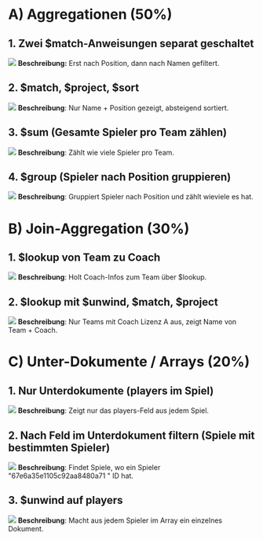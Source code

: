 # A) Aggregationen (50%)

## 1. Zwei $match-Anweisungen separat geschaltet
![](A1.png)
**Beschreibung:** Erst nach Position, dann nach Namen gefiltert.

## 2. $match, $project, $sort
![](A2.png)
**Beschreibung**: Nur Name + Position gezeigt, absteigend sortiert.

## 3. $sum (Gesamte Spieler pro Team zählen)
![](A3.png)
**Beschreibung**: Zählt wie viele Spieler pro Team.

## 4. $group (Spieler nach Position gruppieren)
![](A4.png)
**Beschreibung**: Gruppiert Spieler nach Position und zählt wieviele es hat.


# B) Join-Aggregation (30%)

## 1. $lookup von Team zu Coach
![](B1.png)
**Beschreibung**: Holt Coach-Infos zum Team über $lookup.

## 2. $lookup mit $unwind, $match, $project
![](B2.png)
**Beschreibung**: Nur Teams mit Coach Lizenz A aus, zeigt Name von Team + Coach.

# C) Unter-Dokumente / Arrays (20%)

## 1. Nur Unterdokumente (players im Spiel)
![](C1.png)
**Beschreibung**: Zeigt nur das players-Feld aus jedem Spiel.

## 2. Nach Feld im Unterdokument filtern (Spiele mit bestimmten Spieler)
![](C2.png)
**Beschreibung**: Findet Spiele, wo ein Spieler "67e6a35e1105c92aa8480a71 " ID hat.

## 3. $unwind auf players
![](C3.png)
**Beschreibung**: Macht aus jedem Spieler im Array ein einzelnes Dokument.

